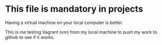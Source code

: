 # This file is mandatory in projects

Having a virtual machine on your local computer is better.

This is me testing Vagrant (vm) from my local machine to push my work to github to see if it works.
